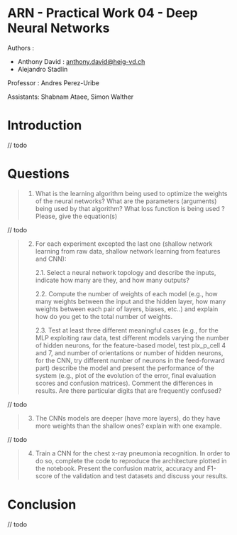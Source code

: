 # ARN - Practical Work 04 - Deep Neural Networks

Authors :

- Anthony David : anthony.david@heig-vd.ch
- Alejandro Stadlin

Professor : Andres Perez-Uribe

Assistants: Shabnam Ataee, Simon Walther


# Introduction

// todo



# Questions

> 1. What is the learning algorithm being used to optimize the weights of the neural networks?
>    What are the parameters (arguments) being used by that algorithm?
>    What loss function is being used ?
>    Please, give the equation(s)

// todo

> 2. For each experiment excepted the last one (shallow network learning from raw data,
>    shallow network learning from features and CNN):
>
>    2.1. Select a neural network topology and describe the inputs, indicate how many are
>    they, and how many outputs?
>
>    2.2. Compute the number of weights of each model (e.g., how many weights between the
>    input and the hidden layer, how many weights between each pair of layers, biases,
>    etc..) and explain how do you get to the total number of weights.
>
>    2.3. Test at least three different meaningful cases (e.g., for the MLP exploiting raw data, test different models varying the number of hidden neurons, for the feature-based model, test pix_p_cell 4 and 7, and number of orientations or number of hidden neurons, for the CNN, try different number of neurons in the feed-forward part) describe the model and present the performance of the system (e.g., plot of the evolution of the error, final evaluation scores and confusion matrices). Comment the differences in results. Are there particular digits that are frequently confused?

// todo

> 3. The CNNs models are deeper (have more layers), do they have more weights than the
>    shallow ones? explain with one example.

// todo

> 4. Train a CNN for the chest x-ray pneumonia recognition. In order to do so, complete the
>    code to reproduce the architecture plotted in the notebook. Present the confusion matrix,
>    accuracy and F1-score of the validation and test datasets and discuss your results.

# Conclusion

// todo
